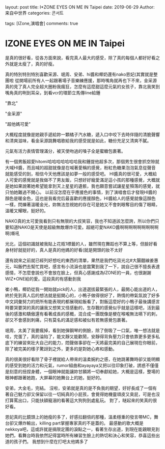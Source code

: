 layout: post
title: I*ZONE EYES ON ME IN Taipei
date: 2019-06-29
Author: 来自中世界
categories: 콘서트

tags: [IZone,演唱會]
comments: true

#  IZONE EYES ON ME IN Taipei

是真的很好看，從各方面來說，看完真人最大的感受，除了真的每個人都好好看之外就是太瘦了，真的好瘦。

真的特別特別特別喜歡采源、珉周、安弟、hi醬和椰奶還有nako恩妃(其實就是整團啦
從開場前所有人一起跟著場子音樂練應援，那時嘴角就再也下不來，金采源真的見了真人完全超大圈粉我瘋狂，怎麼有這麼甜這麼元氣的女孩子，靠北我笑到嘴角真的咧到耳朵，到看vcr的環節立馬傳line給鍾

"靠北"

"金采源"

"超他媽可愛"

大概程度就像是她親手遞給妳一顆橘子汽水糖，遞入口中咬下去時伴隨的清脆聲響和清爽滋味，看金采源跳舞唱歌給我的感受就是如此，糖份充足又清爽不膩。

元氣有活力表情管理滿分，被天使吻過的嗓子全是蜜糖包裹著。

有一個男飯超愛hitomi哈哈哈哈哈哈哈我和鍾提他超多次，那個男生很會抓空隙就大喊HI醬，而且喊的超甜就像是在喊著愛稱的感覺，粉紅色糖果泡泡氣息從聲音就能感受的到，相信今天他應該是如夢一般的感受吧。
HI醬真的很可愛，大概給人可愛的感覺就是我做不了男友飯，只想好好寵愛滿足這小孩的那種感覺，大概就是她如果說著她希望能拿到天上星星的遺骸，我也願意嘗試讓星星殞落的感覺，就只怕她難過不開心。
以前沒怎麼在乎應援色的事情，到了演唱會后才發現HI醬的顏色是暖金色，這也是我看完后最喜歡的應援顏色，HI醬給人的感覺就像這顏色一樣，閃爍著溫暖金光，妳無法忽視她的存在可是她又不會刺眼奪目的傷了眼睛，溫暖又耀眼，挺好的。

NAKO真的太可愛我看到只有無限的大叔笑容，我也不知道該怎麼誇，所以你們只要知道NAKO是天使是超級無敵爆炸可愛。超絕可愛NAKO醬啊啊啊啊啊啊啊啊啊啊(嘶吼

光北，這個初識就被我貼上花瓶1標籤的人，雖然現在舞蹈也不算上等，但臉好看身材好就挺好的，真人是真的他媽的好看(就是開頭的妝不太好

還有說來之前就已經列好想吃的東西的清單，果然是我們吃貨光北#大腸麵線姜惠元，叫飯們去幫忙買吧，感言有小流淚也是震驚到我了一下，說自己很不擅長表達感情，不怎麼會說也不會放在臉上，但真心感謝成為IZONE的一員，也很謝謝WIZ*ONE給的愛。這段真的有感動到我

崔小鴨，椰奶從我一開始就pick的人，出道選拔最緊張的人，最開心能出道的人，終於見到真人后的想法就是挺開心的，小鴨子做得很好了，熱情的帶氣氛說了好多中文詞彙努力的把所有能表現的都展現給飯看了，對飯這麼好的小鴨子最後講感言時要哭要哭的真的讓我又想笑又怪感動的，生存戰的感覺似乎就是這樣吧，活到最後的感激和驕傲還有看著成長的感概，混合成一團既像是梗在喉嚨無法嚥下的刺，卻又不會感到刺痛，只有莫名的滿足感和被似有若無感覺包裹著。

珉周，太美了我要瘋掉，看到她彈鋼琴的側臉，除了倒吸了一口氣，唯一想法就是哇，完蛋了，真的淪陷了，能文靜又能歡鬧，安靜得背負壓力只會依靠更多更多私底下的練習來壯大自己的能力，悶聲做事卻在一天將最完美的自己展現在你眼前，除了被完美的樣子驚訝到之外，更多的是對她心疼和感動。

真的很美很好看除了骨子裡就給人帶來的溫柔婉約之感，在她跳著舞時卻又能明顯的感受到她的活力和元氣，rumor組曲和ayayaya又把以往印象打破，誘惑不僅僅是刻意的扭捏身體，一個眼神就能讓妳甘願將一切奉獻給她，大概是這樣，整場的眼神都跟著她跑，大屏幕的她舞台上的她，挺好的。

安弟，大金毛，完結。
沒啦，安弟就是真的是不負我的期望，好好長成了一個有著自己魅力卻又保留以往一切純真的小屁孩，會覺得她機靈頑皮又臭屁，可是也沒打算罵出口，只能扶額寵溺的看著這大狗狗到處亂玩。
對了，瞇起來的笑真的很好看。

恩妃真的比鏡頭上的她瘦的多了，好感拉翻倍的那種，溫柔穩重的發言帶MC，舞台卻又爆炸輸出，killing part掌握專家真的不是蓋的。
最感動的歌大概是nekkoya吧，這或許就是搞限定團的淚點之一，看著生存出道，到現在能親眼見到她們，看舞台時我依然記得當時所有練習生臉上的熱切和決心和笑容，恭喜這些出道的孩子們。
我想到什麼在打吧太他媽多了